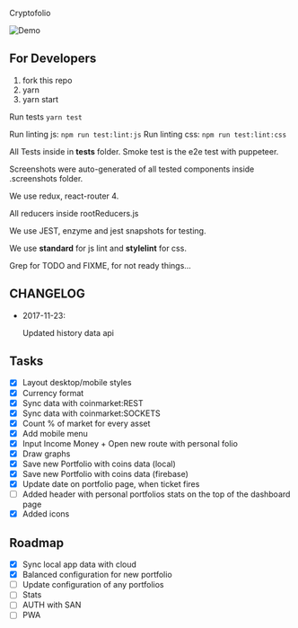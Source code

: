 Cryptofolio

![Demo](https://github.com/Partysun/hack-cryptofolio/blob/master/.screenshots/demo.gif)

## For Developers

1. fork this repo
2. yarn
3. yarn start

Run tests `yarn test`

Run linting js: `npm run test:lint:js`
Run linting css: `npm run test:lint:css`

All Tests inside in __tests__ folder.
Smoke test is the e2e test with puppeteer.

Screenshots were auto-generated of all tested components inside .screenshots folder.

We use redux, react-router 4.

All reducers inside rootReducers.js

We use JEST, enzyme and jest snapshots for testing.

We use **standard** for js lint and **stylelint** for css.

Grep for TODO and FIXME, for not ready things...

## CHANGELOG

- 2017-11-23:

  Updated history data api 

## Tasks

- [x] Layout desktop/mobile styles
- [x] Currency format
- [x] Sync data with coinmarket:REST
- [x] Sync data with coinmarket:SOCKETS
- [x] Count % of market for every asset
- [x] Add mobile menu
- [x] Input Income Money + Open new route with personal folio
- [x] Draw graphs
- [x] Save new Portfolio with coins data (local)
- [x] Save new Portfolio with coins data (firebase)
- [x] Update date on portfolio page, when ticket fires
- [ ] Added header with personal portfolios stats on the top of the dashboard
    page
- [x] Added icons

## Roadmap

- [x] Sync local app data with cloud
- [x] Balanced configuration for new portfolio
- [ ] Update configuration of any portfolios
- [ ] Stats
- [ ] AUTH with SAN
- [ ] PWA
